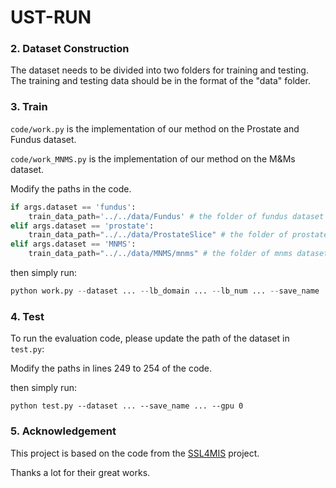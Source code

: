 # UST-RUN

### 2. Dataset Construction

The dataset needs to be divided into two folders for training and testing. The training and testing data should be in the format of the "data" folder.

### 3. Train

`code/work.py` is the implementation of our method on the Prostate and Fundus dataset.

`code/work_MNMS.py` is the implementation of our method on the M&Ms dataset.

Modify the paths in the code.

```python
if args.dataset == 'fundus':
    train_data_path='../../data/Fundus' # the folder of fundus dataset
elif args.dataset == 'prostate':
    train_data_path="../../data/ProstateSlice" # the folder of prostate dataset
elif args.dataset == 'MNMS':
    train_data_path="../../data/MNMS/mnms" # the folder of mnms dataset
```

then simply run:

```python
python work.py --dataset ... --lb_domain ... --lb_num ... --save_name ... --gpu 0
```

### 4. Test

To run the evaluation code, please update the path of the dataset in `test.py`:

Modify the paths in lines 249 to 254 of the code.

then simply run:

```
python test.py --dataset ... --save_name ... --gpu 0
```

### 5. Acknowledgement

This project is based on the code from the [SSL4MIS](https://github.com/HiLab-git/SSL4MIS) project.

Thanks a lot for their great works.
